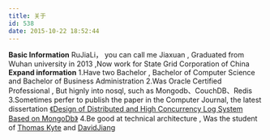 ```yaml
---
title: 关于
id: 538
date: 2015-10-22 18:52:44
---
```


**Basic Information**
RuJiaLi， you can call me Jiaxuan , Graduated from Wuhan university in 2013 ,Now work for State Grid Corporation of China
**Expand information**
1.Have two Bachelor , Bachelor of Computer Science and Bachelor of Business Administration
2.Was Oracle Certified Professional , But hignly into nosql, such as Mongodb、CouchDB、Redis
3.Sometimes perfer to publish the paper in the Computer Journal, the latest dissertation [《Design of Distributed and High Concurrency Log System Based on MongoDb》](http://www.docin.com/p-982124543.html)
4.Be good at technical architecture , Was the student of [Thomas Kyte](http://baike.baidu.com/link?url=FgKr9LuGQ7BZw_3QVf8ysv7t9exNfWQ3odXWkKvzYH0TE8d0l2nlJAUWF_hB8MYYjwJLyo03WLZRDmKIwU9oWq) and [DavidJiang](http://baike.baidu.com/link?url=_Tz-m_tpbu_S8a16fKgM3O35WYBPmGoK9-VuA2A4NNqJTlefL-_eUv7SjGn0yw72jYZ4IHwVpFe0xRCcBL1KzDYxYMX6p5wIXSxsTbOJWObOJV0rksN5sKEnz8O8NAXX1ck7TLFfpIPxTAiJ5-NrL_)